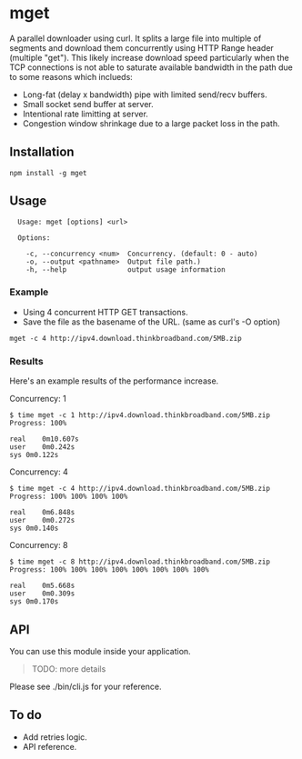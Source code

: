 # mget

A parallel downloader using curl. It splits a large file into multiple of segments and download
them concurrently using HTTP Range header (multiple "get"). This likely increase download speed
particularly when the TCP connections is not able to saturate available bandwidth in the path
due to some reasons which inclueds:

* Long-fat (delay x bandwidth) pipe with limited send/recv buffers.
* Small socket send buffer at server.
* Intentional rate limitting at server.
* Congestion window shrinkage due to a large packet loss in the path.


## Installation
```shell
npm install -g mget
```

## Usage
```
  Usage: mget [options] <url>

  Options:

    -c, --concurrency <num>  Concurrency. (default: 0 - auto)
    -o, --output <pathname>  Output file path.)
    -h, --help               output usage information
```

### Example

* Using 4 concurrent HTTP GET transactions.
* Save the file as the basename of the URL. (same as curl's -O option)
```
mget -c 4 http://ipv4.download.thinkbroadband.com/5MB.zip
```

### Results
Here's an example results of the performance increase.

Concurrency: 1
```
$ time mget -c 1 http://ipv4.download.thinkbroadband.com/5MB.zip
Progress: 100%

real	0m10.607s
user	0m0.242s
sys	0m0.122s
```

Concurrency: 4
```
$ time mget -c 4 http://ipv4.download.thinkbroadband.com/5MB.zip
Progress: 100% 100% 100% 100%

real	0m6.848s
user	0m0.272s
sys	0m0.140s
```

Concurrency: 8
```
$ time mget -c 8 http://ipv4.download.thinkbroadband.com/5MB.zip
Progress: 100% 100% 100% 100% 100% 100% 100% 100%

real	0m5.668s
user	0m0.309s
sys	0m0.170s
```


## API
You can use this module inside your application.

> TODO: more details

Please see ./bin/cli.js for your reference.

## To do
* Add retries logic.
* API reference.


